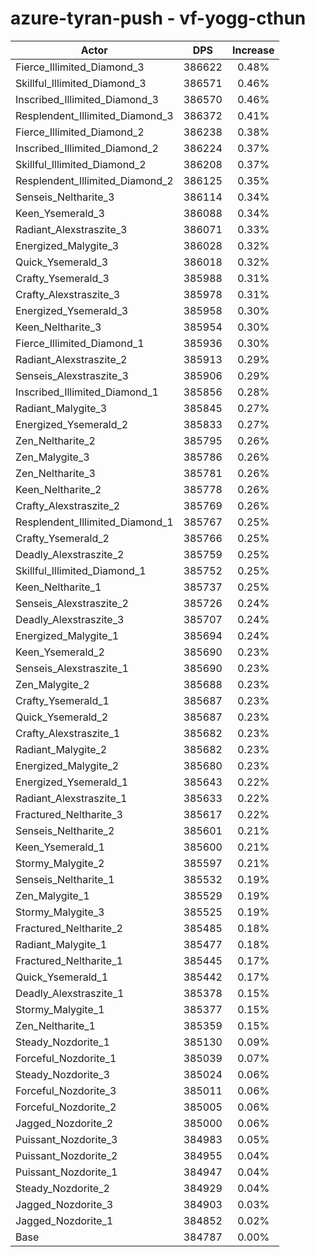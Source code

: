 # azure-tyran-push - vf-yogg-cthun
| Actor | DPS | Increase |
|---|:---:|:---:|
|Fierce_Illimited_Diamond_3|386622|0.48%|
|Skillful_Illimited_Diamond_3|386571|0.46%|
|Inscribed_Illimited_Diamond_3|386570|0.46%|
|Resplendent_Illimited_Diamond_3|386372|0.41%|
|Fierce_Illimited_Diamond_2|386238|0.38%|
|Inscribed_Illimited_Diamond_2|386224|0.37%|
|Skillful_Illimited_Diamond_2|386208|0.37%|
|Resplendent_Illimited_Diamond_2|386125|0.35%|
|Senseis_Neltharite_3|386114|0.34%|
|Keen_Ysemerald_3|386088|0.34%|
|Radiant_Alexstraszite_3|386071|0.33%|
|Energized_Malygite_3|386028|0.32%|
|Quick_Ysemerald_3|386018|0.32%|
|Crafty_Ysemerald_3|385988|0.31%|
|Crafty_Alexstraszite_3|385978|0.31%|
|Energized_Ysemerald_3|385958|0.30%|
|Keen_Neltharite_3|385954|0.30%|
|Fierce_Illimited_Diamond_1|385936|0.30%|
|Radiant_Alexstraszite_2|385913|0.29%|
|Senseis_Alexstraszite_3|385906|0.29%|
|Inscribed_Illimited_Diamond_1|385856|0.28%|
|Radiant_Malygite_3|385845|0.27%|
|Energized_Ysemerald_2|385833|0.27%|
|Zen_Neltharite_2|385795|0.26%|
|Zen_Malygite_3|385786|0.26%|
|Zen_Neltharite_3|385781|0.26%|
|Keen_Neltharite_2|385778|0.26%|
|Crafty_Alexstraszite_2|385769|0.26%|
|Resplendent_Illimited_Diamond_1|385767|0.25%|
|Crafty_Ysemerald_2|385766|0.25%|
|Deadly_Alexstraszite_2|385759|0.25%|
|Skillful_Illimited_Diamond_1|385752|0.25%|
|Keen_Neltharite_1|385737|0.25%|
|Senseis_Alexstraszite_2|385726|0.24%|
|Deadly_Alexstraszite_3|385707|0.24%|
|Energized_Malygite_1|385694|0.24%|
|Keen_Ysemerald_2|385690|0.23%|
|Senseis_Alexstraszite_1|385690|0.23%|
|Zen_Malygite_2|385688|0.23%|
|Crafty_Ysemerald_1|385687|0.23%|
|Quick_Ysemerald_2|385687|0.23%|
|Crafty_Alexstraszite_1|385682|0.23%|
|Radiant_Malygite_2|385682|0.23%|
|Energized_Malygite_2|385680|0.23%|
|Energized_Ysemerald_1|385643|0.22%|
|Radiant_Alexstraszite_1|385633|0.22%|
|Fractured_Neltharite_3|385617|0.22%|
|Senseis_Neltharite_2|385601|0.21%|
|Keen_Ysemerald_1|385600|0.21%|
|Stormy_Malygite_2|385597|0.21%|
|Senseis_Neltharite_1|385532|0.19%|
|Zen_Malygite_1|385529|0.19%|
|Stormy_Malygite_3|385525|0.19%|
|Fractured_Neltharite_2|385485|0.18%|
|Radiant_Malygite_1|385477|0.18%|
|Fractured_Neltharite_1|385445|0.17%|
|Quick_Ysemerald_1|385442|0.17%|
|Deadly_Alexstraszite_1|385378|0.15%|
|Stormy_Malygite_1|385377|0.15%|
|Zen_Neltharite_1|385359|0.15%|
|Steady_Nozdorite_1|385130|0.09%|
|Forceful_Nozdorite_1|385039|0.07%|
|Steady_Nozdorite_3|385024|0.06%|
|Forceful_Nozdorite_3|385011|0.06%|
|Forceful_Nozdorite_2|385005|0.06%|
|Jagged_Nozdorite_2|385000|0.06%|
|Puissant_Nozdorite_3|384983|0.05%|
|Puissant_Nozdorite_2|384955|0.04%|
|Puissant_Nozdorite_1|384947|0.04%|
|Steady_Nozdorite_2|384929|0.04%|
|Jagged_Nozdorite_3|384903|0.03%|
|Jagged_Nozdorite_1|384852|0.02%|
|Base|384787|0.00%|
